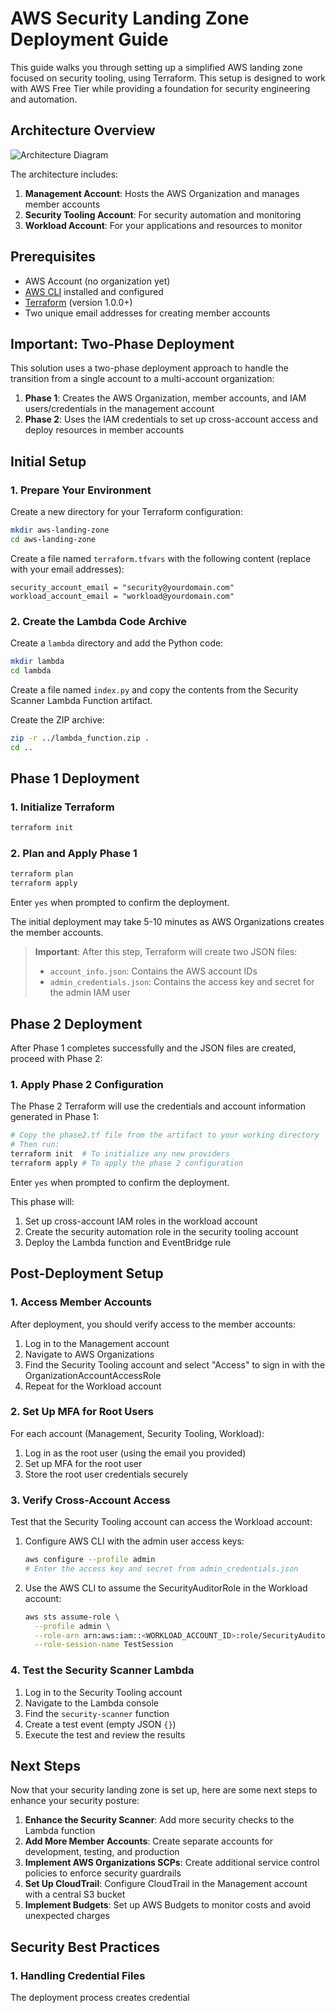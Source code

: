 # AWS Security Landing Zone Deployment Guide

This guide walks you through setting up a simplified AWS landing zone focused on security tooling, using Terraform. This setup is designed to work with AWS Free Tier while providing a foundation for security engineering and automation.

## Architecture Overview

![Architecture Diagram](https://via.placeholder.com/800x400?text=AWS+Landing+Zone+Architecture)

The architecture includes:

1. **Management Account**: Hosts the AWS Organization and manages member accounts
2. **Security Tooling Account**: For security automation and monitoring
3. **Workload Account**: For your applications and resources to monitor

## Prerequisites

- AWS Account (no organization yet)
- [AWS CLI](https://aws.amazon.com/cli/) installed and configured
- [Terraform](https://www.terraform.io/downloads.html) (version 1.0.0+)
- Two unique email addresses for creating member accounts

## Important: Two-Phase Deployment

This solution uses a two-phase deployment approach to handle the transition from a single account to a multi-account organization:

1. **Phase 1**: Creates the AWS Organization, member accounts, and IAM users/credentials in the management account
2. **Phase 2**: Uses the IAM credentials to set up cross-account access and deploy resources in member accounts

## Initial Setup

### 1. Prepare Your Environment

Create a new directory for your Terraform configuration:

```bash
mkdir aws-landing-zone
cd aws-landing-zone
```

Create a file named `terraform.tfvars` with the following content (replace with your email addresses):

```hcl
security_account_email = "security@yourdomain.com"
workload_account_email = "workload@yourdomain.com"
```

### 2. Create the Lambda Code Archive

Create a `lambda` directory and add the Python code:

```bash
mkdir lambda
cd lambda
```

Create a file named `index.py` and copy the contents from the Security Scanner Lambda Function artifact.

Create the ZIP archive:

```bash
zip -r ../lambda_function.zip .
cd ..
```

## Phase 1 Deployment

### 1. Initialize Terraform

```bash
terraform init
```

### 2. Plan and Apply Phase 1

```bash
terraform plan
terraform apply
```

Enter `yes` when prompted to confirm the deployment.

The initial deployment may take 5-10 minutes as AWS Organizations creates the member accounts.

> **Important**: After this step, Terraform will create two JSON files:
> - `account_info.json`: Contains the AWS account IDs
> - `admin_credentials.json`: Contains the access key and secret for the admin IAM user

## Phase 2 Deployment

After Phase 1 completes successfully and the JSON files are created, proceed with Phase 2:

### 1. Apply Phase 2 Configuration

The Phase 2 Terraform will use the credentials and account information generated in Phase 1:

```bash
# Copy the phase2.tf file from the artifact to your working directory
# Then run:
terraform init  # To initialize any new providers
terraform apply # To apply the phase 2 configuration
```

Enter `yes` when prompted to confirm the deployment.

This phase will:
1. Set up cross-account IAM roles in the workload account
2. Create the security automation role in the security tooling account
3. Deploy the Lambda function and EventBridge rule

## Post-Deployment Setup

### 1. Access Member Accounts

After deployment, you should verify access to the member accounts:

1. Log in to the Management account
2. Navigate to AWS Organizations
3. Find the Security Tooling account and select "Access" to sign in with the OrganizationAccountAccessRole
4. Repeat for the Workload account

### 2. Set Up MFA for Root Users

For each account (Management, Security Tooling, Workload):

1. Log in as the root user (using the email you provided)
2. Set up MFA for the root user
3. Store the root user credentials securely

### 3. Verify Cross-Account Access

Test that the Security Tooling account can access the Workload account:

1. Configure AWS CLI with the admin user access keys:
   ```bash
   aws configure --profile admin
   # Enter the access key and secret from admin_credentials.json
   ```

2. Use the AWS CLI to assume the SecurityAuditorRole in the Workload account:
   ```bash
   aws sts assume-role \
     --profile admin \
     --role-arn arn:aws:iam::<WORKLOAD_ACCOUNT_ID>:role/SecurityAuditorRole \
     --role-session-name TestSession
   ```

### 4. Test the Security Scanner Lambda

1. Log in to the Security Tooling account
2. Navigate to the Lambda console
3. Find the `security-scanner` function
4. Create a test event (empty JSON `{}`)
5. Execute the test and review the results

## Next Steps

Now that your security landing zone is set up, here are some next steps to enhance your security posture:

1. **Enhance the Security Scanner**: Add more security checks to the Lambda function
2. **Add More Member Accounts**: Create separate accounts for development, testing, and production
3. **Implement AWS Organizations SCPs**: Create additional service control policies to enforce security guardrails
4. **Set Up CloudTrail**: Configure CloudTrail in the Management account with a central S3 bucket
5. **Implement Budgets**: Set up AWS Budgets to monitor costs and avoid unexpected charges

## Security Best Practices

### 1. Handling Credential Files

The deployment process creates credential